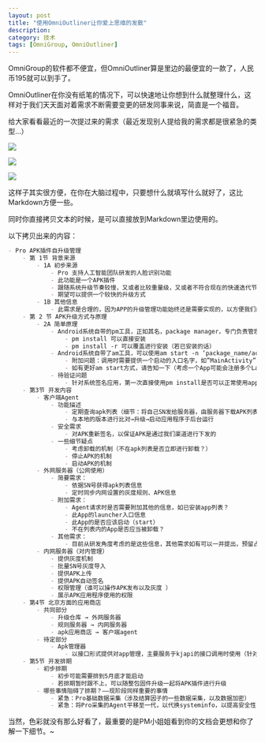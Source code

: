 ```yaml
---
layout: post
title: "使用OmniOutliner让你爱上思维的发散"
description: 
category: 技术
tags: [OmniGroup, OmniOutliner]
---
```



OmniGroup的软件都不便宜，但OmniOutliner算是里边的最便宜的一款了，人民币195就可以到手了。

OmniOutliner在你没有纸笔的情况下，可以快速地让你想到什么就整理什么，这样对于我们天天面对着需求不断需要变更的研发同事来说，简直是一个福音。

<!-- more -->

给大家看看最近的一次提过来的需求（最近发现别人提给我的需求都是很紧急的类型...）

![](https://ws1.sinaimg.cn/large/6e22ca27gy1fqqgrcve7dj20th0kp7aa)

![](https://ws1.sinaimg.cn/large/6e22ca27gy1fqqgrv2787j20th0kp0wy)

![](https://ws1.sinaimg.cn/large/6e22ca27gy1fqqgs54ifdj20th0kptd8)

这样子其实很方便，在你在大脑过程中，只要想什么就填写什么就好了，这比Markdown方便一些。

同时你直接拷贝文本的时候，是可以直接放到Markdown里边使用的。

以下拷贝出来的内容：

```md
- Pro APK插件自升级管理
	- 第 1节 背景来源
		- 1A 初步来源
			- Pro 支持人工智能团队研发的人脸识别功能
			- 此功能是一个APK插件
			- 跟随系统升级节奏较慢，又或者比较重量级，又或者不符合现在的快速迭代节奏
			- 期望可以提供一个较快的升级方式
		- 1B 其他信息
			- 此需求是合理的，因为APP的升级管理功能始终还是需要实现的，以方便我们内部或ToB业务进行使用
	- 第 2 节 APK升级方式与原理
		- 2A 简单原理
			- Android系统自带的pm工具，正如其名，package manager，专门负责管理安装包的
				- pm install 可以直接安装
				- pm install -r 可以覆盖进行安装（若已安装的话）
			- Android系统自带了am工具，可以使用am start -n ‘package_name/activity_name’拉进进程
				- 附加问题：调用时需要提供一个启动的入口名字，如”MainActivity”，这需要开发者提交到我们平台
				- 如有更好am start方式，请告知一下（考虑一个App可能会注册多个Launcher入口）
			- 待验证问题
				- 针对系统签名应用，第一次直接使用pm install是否可以正常使用app？（曾经做Android系统移植时遇到类似问题）
	- 第3节 开发内容
		- 客户端Agent
			- 功能描述
				- 定期查询apk列表（细节：将自己SN发给服务器，由服务器下载APK列表）
				- 与本地的版本进行比对→升级→启动应用程序于后台运行
			- 安全需求
				- 对APK重新签名，以保证APK是通过我们渠道进行下发的
			- 一些细节疑点
				- 考虑卸载的机制（不在apk列表是否立即进行卸载？）
				- 停止APK的机制
				- 启动APK的机制
		- 外网服务器（公网使用）
			- 简要需求：
				- 依据SN号获得apk列表信息
				- 定时同步内网设置的灰度规则、APK信息
			- 附加需求：
				- Agent请求时是否需要附加其他的信息，如已安装app列表？
				- 此App的launcher入口信息
				- 此App的是否应该启动（start）
				- 不在列表内的App是否应当被卸载？
			- 其他需求：
				- 目前从研发角度考虑的是这些信息，其他需求如有可以一并提出，预留占坑
		- 内网服务器（对内管理）
			- 提供灰度机制
			- 批量SN号灰度导入
			- 提供APK上传
			- 提供APK自动签名
			- 权限管理（谁可以操作APK发布以及灰度 ）
			- 展示APK应用程序使用的权限
	- 第4节 北京方面的应用商店
		- 共同部分
			- 升级仓库 → 外网服务器
			- 规则服务器 → 内网服务器
			- apk应用商店 → 客户端agent
		- 待定部分
			- Apk管理器
				- 以接口形式提供对app管理，主要服务于kjapi的接口调用时使用（针对主动升级模式）
	- 第5节 开发排期
		- 初步排期
			- 初步可能需要排到5月底才能启动
			- 若排期暂时跟不上，可以随整包固件升级一起将APK插件进行升级
		- 哪些事情阻碍了排期？——现阶段同样重要的事情
			- 紧急：Pro基础数据采集（涉及结算因子的一些数据采集，以及数据加密）
			- 紧急：将Pro采集的Agent平移至一代，以代换systeminfo，以提高安全性
```

当然，色彩就没有那么好看了，最重要的是PM小姐姐看到你的文档会更想和你了解一下细节。~


